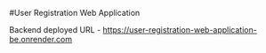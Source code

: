 #User Registration Web Application

Backend deployed URL - https://user-registration-web-application-be.onrender.com
